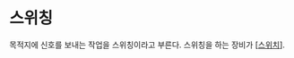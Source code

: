 # 스위칭

목적지에 신호를 보내는 작업을 스위칭이라고 부른다. 스위칭을 하는 장비가 [[스위치]].

[//begin]: # "Autogenerated link references for markdown compatibility"
[스위치]: 스위치.md "스위치"
[//end]: # "Autogenerated link references"